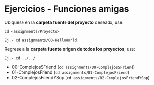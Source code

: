 # Ejercicios - Funciones amigas

Ubíquese en la **carpeta fuente del proyecto** deseado, use:

```
cd <assignments/Proyecto>

Ej.- cd assignments/00-HelloWorld

```
Regrese a la **carpeta fuente origen de todos los proyectos**, use:

```
Ej.- cd ../../

```

- 00-ComplejosSFriend (```cd assignments/00-ComplejosSFriend```)
- 01-ComplejosFriend (```cd assignments/01-ComplejosFriend```)
- 02-ComplejosFriendYSop (```cd assignments/02-ComplejosFriendYSop```)